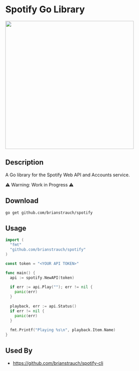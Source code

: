 # Spotify Go Library

<img src="https://storage.googleapis.com/pr-newsroom-wp/1/2018/11/Spotify_Logo_RGB_Green.png" width="400">

## Description

A Go library for the Spotify Web API and Accounts service.

⚠️ Warning: Work in Progress ⚠️

## Download

```
go get github.com/brianstrauch/spotify
```

## Usage
```go
import (
  "fmt"
  "github.com/brianstrauch/spotify"
)

const token = "<YOUR API TOKEN>"

func main() {  
  api := spotify.NewAPI(token)
  
  if err := api.Play(""); err != nil {
    panic(err)
  }
  
  playback, err := api.Status()
  if err != nil {
    panic(err)
  }
  
  fmt.Printf("Playing %s\n", playback.Item.Name)
}
```

## Used By
* https://github.com/brianstrauch/spotify-cli
